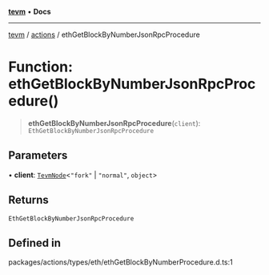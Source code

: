 [**tevm**](../../README.md) • **Docs**

***

[tevm](../../modules.md) / [actions](../README.md) / ethGetBlockByNumberJsonRpcProcedure

# Function: ethGetBlockByNumberJsonRpcProcedure()

> **ethGetBlockByNumberJsonRpcProcedure**(`client`): `EthGetBlockByNumberJsonRpcProcedure`

## Parameters

• **client**: [`TevmNode`](../../index/type-aliases/TevmNode.md)\<`"fork"` \| `"normal"`, `object`\>

## Returns

`EthGetBlockByNumberJsonRpcProcedure`

## Defined in

packages/actions/types/eth/ethGetBlockByNumberProcedure.d.ts:1
